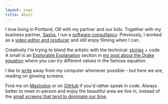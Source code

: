 ```yaml
---
layout: page
title: About
---
```


I love living in Portland, OR with my partner and our kids. Together with my business partner, [Sasha](https://www.chedygov.com/), I run a [software consultancy](https://www.semidecent.com/). Previously, I worked as a [video editor and producer](/projects#videos) and still enjoy filming when I can.

Creatively I'm trying to blend the artistic with the technical: [stories](/fiction/subversion) + code. A small is an [Explorable Explanation](https://explorabl.es) section in [my post about the Drake equation](https://bengoertz.com/2021/11/22/drake-equation/) where you can try different values in the famous equation.

I like to [write](/process) away from my computer whenever possible – but here we are, reading on glowing screens.

Find me on [Mastodon](https://moth.social/@suite22) or on [GitHub](https://github.com/suite22) if you'd rather speak in code. Always better to meet in-person and enjoy the beautiful area we live in, instead of the [small screens that tend to dominate our time](https://bengoertz.com/2021/06/07/match-mood/).
